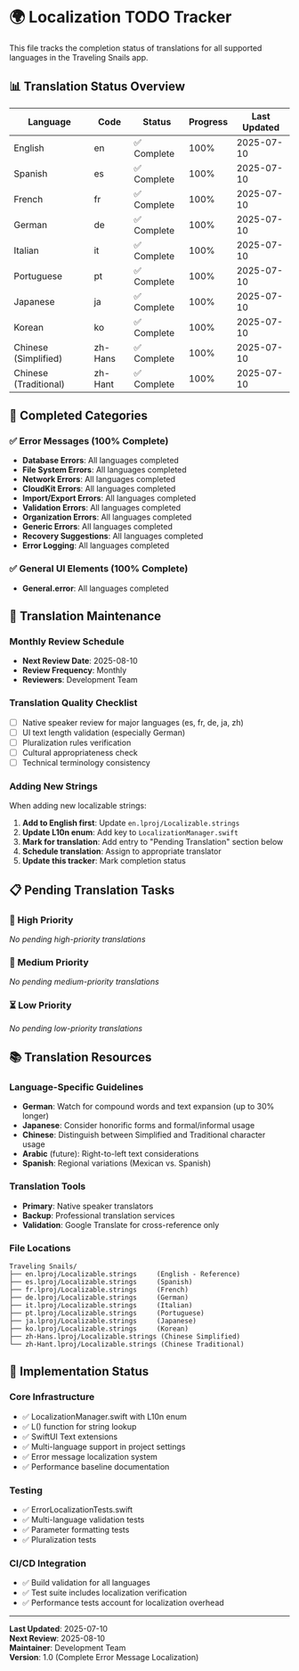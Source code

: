 # 🌍 Localization TODO Tracker

This file tracks the completion status of translations for all supported languages in the Traveling Snails app.

## 📊 Translation Status Overview

| Language | Code | Status | Progress | Last Updated |
|----------|------|---------|----------|--------------|
| English | en | ✅ Complete | 100% | 2025-07-10 |
| Spanish | es | ✅ Complete | 100% | 2025-07-10 |
| French | fr | ✅ Complete | 100% | 2025-07-10 |
| German | de | ✅ Complete | 100% | 2025-07-10 |
| Italian | it | ✅ Complete | 100% | 2025-07-10 |
| Portuguese | pt | ✅ Complete | 100% | 2025-07-10 |
| Japanese | ja | ✅ Complete | 100% | 2025-07-10 |
| Korean | ko | ✅ Complete | 100% | 2025-07-10 |
| Chinese (Simplified) | zh-Hans | ✅ Complete | 100% | 2025-07-10 |
| Chinese (Traditional) | zh-Hant | ✅ Complete | 100% | 2025-07-10 |

## 🎯 Completed Categories

### ✅ Error Messages (100% Complete)
- **Database Errors**: All languages completed
- **File System Errors**: All languages completed  
- **Network Errors**: All languages completed
- **CloudKit Errors**: All languages completed
- **Import/Export Errors**: All languages completed
- **Validation Errors**: All languages completed
- **Organization Errors**: All languages completed
- **Generic Errors**: All languages completed
- **Recovery Suggestions**: All languages completed
- **Error Logging**: All languages completed

### ✅ General UI Elements (100% Complete)
- **General.error**: All languages completed

## 🔄 Translation Maintenance

### Monthly Review Schedule
- **Next Review Date**: 2025-08-10
- **Review Frequency**: Monthly
- **Reviewers**: Development Team

### Translation Quality Checklist
- [ ] Native speaker review for major languages (es, fr, de, ja, zh)
- [ ] UI text length validation (especially German)
- [ ] Pluralization rules verification
- [ ] Cultural appropriateness check
- [ ] Technical terminology consistency

### Adding New Strings
When adding new localizable strings:

1. **Add to English first**: Update `en.lproj/Localizable.strings`
2. **Update L10n enum**: Add key to `LocalizationManager.swift`
3. **Mark for translation**: Add entry to "Pending Translation" section below
4. **Schedule translation**: Assign to appropriate translator
5. **Update this tracker**: Mark completion status

## 📋 Pending Translation Tasks

### 🚨 High Priority
*No pending high-priority translations*

### 📝 Medium Priority  
*No pending medium-priority translations*

### ⏳ Low Priority
*No pending low-priority translations*

## 📚 Translation Resources

### Language-Specific Guidelines
- **German**: Watch for compound words and text expansion (up to 30% longer)
- **Japanese**: Consider honorific forms and formal/informal usage
- **Chinese**: Distinguish between Simplified and Traditional character usage
- **Arabic** (future): Right-to-left text considerations
- **Spanish**: Regional variations (Mexican vs. Spanish)

### Translation Tools
- **Primary**: Native speaker translators
- **Backup**: Professional translation services
- **Validation**: Google Translate for cross-reference only

### File Locations
```
Traveling Snails/
├── en.lproj/Localizable.strings     (English - Reference)
├── es.lproj/Localizable.strings     (Spanish)
├── fr.lproj/Localizable.strings     (French)  
├── de.lproj/Localizable.strings     (German)
├── it.lproj/Localizable.strings     (Italian)
├── pt.lproj/Localizable.strings     (Portuguese)
├── ja.lproj/Localizable.strings     (Japanese)
├── ko.lproj/Localizable.strings     (Korean)
├── zh-Hans.lproj/Localizable.strings (Chinese Simplified)
└── zh-Hant.lproj/Localizable.strings (Chinese Traditional)
```

## 🚀 Implementation Status

### Core Infrastructure
- ✅ LocalizationManager.swift with L10n enum
- ✅ L() function for string lookup
- ✅ SwiftUI Text extensions
- ✅ Multi-language support in project settings
- ✅ Error message localization system
- ✅ Performance baseline documentation

### Testing
- ✅ ErrorLocalizationTests.swift
- ✅ Multi-language validation tests
- ✅ Parameter formatting tests
- ✅ Pluralization tests

### CI/CD Integration
- ✅ Build validation for all languages
- ✅ Test suite includes localization verification
- ✅ Performance tests account for localization overhead

---

**Last Updated**: 2025-07-10  
**Next Review**: 2025-08-10  
**Maintainer**: Development Team  
**Version**: 1.0 (Complete Error Message Localization)